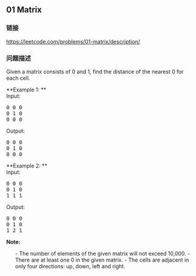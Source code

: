 ## 01 Matrix  
### 链接  
https://leetcode.com/problems/01-matrix/description/  
### 问题描述

Given a matrix consists of 0 and 1, find the distance of the nearest 0 for each cell.


**Example 1: **<br>
Input:
<pre>
0 0 0
0 1 0
0 0 0
</pre>
Output:
<pre>
0 0 0
0 1 0
0 0 0
</pre>


**Example 2: **<br>
Input:
<pre>
0 0 0
0 1 0
1 1 1
</pre>
Output:
<pre>
0 0 0
0 1 0
1 2 1
</pre>


**Note:**<br>
<ol>
- The number of elements of the given matrix will not exceed 10,000.
- There are at least one 0 in the given matrix.
- The cells are adjacent in only four directions: up, down, left and right.
</ol>

